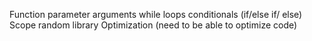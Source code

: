 Function
parameter
arguments
while loops
conditionals (if/else if/ else)
Scope
random library
Optimization (need to be able to optimize code)